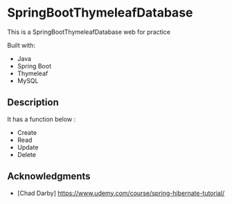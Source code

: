 # SpringBootThymeleafDatabase
 
This is a SpringBootThymeleafDatabase web for practice 

Built with:
    
- Java   
- Spring Boot
- Thymeleaf
- MySQL    

## Description
 
It has a function below : 

- Create  
- Read 
- Update 
- Delete 

## Acknowledgments 
 
* [Chad Darby] https://www.udemy.com/course/spring-hibernate-tutorial/ 
